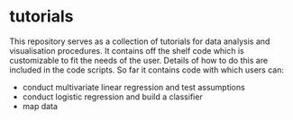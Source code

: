 # tutorials
This repository serves as a collection of tutorials for data analysis and visualisation procedures. It contains off the shelf code which is
customizable to fit the needs of the user. Details of how to do this are included in the code scripts.
So far it contains code with which users can:
- conduct multivariate linear regression and test assumptions
- conduct logistic regression and build a classifier
- map data
